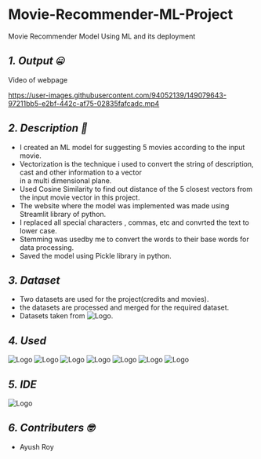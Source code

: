 # **Movie-Recommender-ML-Project**
Movie Recommender Model Using ML and its deployment
## *1. Output :zipper_mouth_face:*
Video of webpage 

https://user-images.githubusercontent.com/94052139/149079643-97211bb5-e2bf-442c-af75-02835fafcadc.mp4


## *2. Description :thinking:*
  - I created an ML model for suggesting 5 movies according to the input movie.<br/> 
  - Vectorization is the technique i used to convert the string of description, cast and other information to a vector<br> in a multi dimensional plane.<br/>
  - Used Cosine Similarity to find out distance of the 5 closest vectors from the input movie vector in this project.<br/>
  - The website where the model was implemented was made using Streamlit library of python.<br/>
  - I replaced all special characters , commas, etc and convrted the text to lower case.<br/>
  - Stemming was usedby me to convert the words to their base words for data processing.<br/>
  - Saved the model using Pickle library in python.<br/>
 ## *3. Dataset*
  - Two datasets are used for the project(credits and movies).<br/>
  - the datasets are processed and merged for the required dataset.<br/>
  - Datasets taken from ![Logo](https://img.shields.io/badge/Kaggle-20BEFF?style=for-the-badge&logo=Kaggle&logoColor=white).<br/>
 ## *4. Used*
 ![Logo](https://img.shields.io/badge/Python-FFD43B?style=for-the-badge&logo=python&logoColor=darkgreen)
 ![Logo](https://img.shields.io/badge/Pandas-2C2D72?style=for-the-badge&logo=pandas&logoColor=white)
 ![Logo](https://img.shields.io/badge/Numpy-777BB4?style=for-the-badge&logo=numpy&logoColor=white)
 ![Logo](https://img.shields.io/badge/json-5E5C5C?style=for-the-badge&logo=json&logoColor=white)
 ![Logo](https://img.shields.io/badge/Jupyter-F37626.svg?&style=for-the-badge&logo=Jupyter&logoColor=white)
 ![Logo](https://img.shields.io/badge/SciPy-654FF0?style=for-the-badge&logo=SciPy&logoColor=white)
 ![Logo](https://img.shields.io/badge/Streamlit-FF4B4B?style=for-the-badge&logo=Streamlit&logoColor=white)
 ## *5. IDE*
 ![Logo](https://img.shields.io/badge/Visual_Studio-5C2D91?style=for-the-badge&logo=visual%20studio&logoColor=white)
 ## *6. Contributers :nerd_face:*
  - Ayush Roy<br/>
